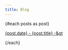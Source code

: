 ```yaml
---
title: Blog
---
```


{#each posts as post}

<a href={post.url}>{post.date} - {post.title} -&gt</a>
<br/>

{/each}

<script>
  import { url } from '@roxi/routify/runtime'
  import { getCollection } from '../../collections'

  let posts = getCollection('posts', { field: 'date', order: 'desc', isDate: true }).elements
</script>
